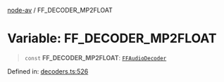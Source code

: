 [node-av](../globals.md) / FF\_DECODER\_MP2FLOAT

# Variable: FF\_DECODER\_MP2FLOAT

> `const` **FF\_DECODER\_MP2FLOAT**: [`FFAudioDecoder`](../type-aliases/FFAudioDecoder.md)

Defined in: [decoders.ts:526](https://github.com/seydx/av/blob/f8631fc881b394300b1479f511d55cf1c370a87f/src/constants/decoders.ts#L526)
